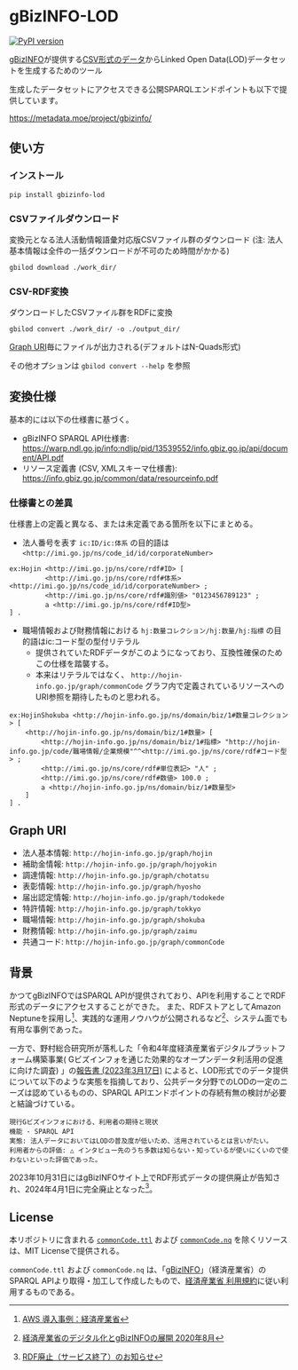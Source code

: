 # gBizINFO-LOD

[![PyPI version](https://badge.fury.io/py/gbizinfo-lod.svg)](https://badge.fury.io/py/gbizinfo-lod)

[gBizINFO](https://info.gbiz.go.jp/)が提供する[CSV形式のデータ](https://info.gbiz.go.jp/hojin/DownloadTop)からLinked Open Data(LOD)データセットを生成するためのツール

生成したデータセットにアクセスできる公開SPARQLエンドポイントも以下で提供しています。

<https://metadata.moe/project/gbizinfo/>

## 使い方

### インストール

```shell
pip install gbizinfo-lod
```

### CSVファイルダウンロード

変換元となる法人活動情報語彙対応版CSVファイル群のダウンロード
(注: 法人基本情報は全件の一括ダウンロードが不可のため時間がかかる)

```shell
gbilod download ./work_dir/
```

### CSV-RDF変換

ダウンロードしたCSVファイル群をRDFに変換

```shell
gbilod convert ./work_dir/ -o ./output_dir/
```

[Graph URI](#graph-uri)毎にファイルが出力される(デフォルトはN-Quads形式)

その他オプションは `gbilod convert --help` を参照

## 変換仕様

基本的には以下の仕様書に基づく。

- gBizINFO SPARQL API仕様書: https://warp.ndl.go.jp/info:ndljp/pid/13539552/info.gbiz.go.jp/api/document/API.pdf
- リソース定義書 (CSV, XMLスキーマ仕様書): https://info.gbiz.go.jp/common/data/resourceinfo.pdf

### 仕様書との差異

仕様書上の定義と異なる、または未定義である箇所を以下にまとめる。

- 法人番号を表す `ic:ID/ic:体系` の目的語は `<http://imi.go.jp/ns/code_id/id/corporateNumber>`

```turtle
ex:Hojin <http://imi.go.jp/ns/core/rdf#ID> [
         <http://imi.go.jp/ns/core/rdf#体系> <http://imi.go.jp/ns/code_id/id/corporateNumber> ;
         <http://imi.go.jp/ns/core/rdf#識別値> "0123456789123" ;
         a <http://imi.go.jp/ns/core/rdf#ID型>
] .
```

- 職場情報および財務情報における `hj:数量コレクション/hj:数量/hj:指標` の目的語はic:コード型の型付リテラル
  - 提供されていたRDFデータがこのようになっており、互換性確保のためこの仕様を踏襲する。 
  - 本来はリテラルではなく、 `http://hojin-info.go.jp/graph/commonCode` グラフ内で定義されているリソースへのURI参照を期待したものと思われる。

```turtle
ex:HojinShokuba <http://hojin-info.go.jp/ns/domain/biz/1#数量コレクション> [
    <http://hojin-info.go.jp/ns/domain/biz/1#数量> [
        <http://hojin-info.go.jp/ns/domain/biz/1#指標> "http://hojin-info.go.jp/code/職場情報/企業規模"^^<http://imi.go.jp/ns/core/rdf#コード型> ;
        <http://imi.go.jp/ns/core/rdf#単位表記> "人" ;
        <http://imi.go.jp/ns/core/rdf#数値> 100.0 ;
        a <http://hojin-info.go.jp/ns/domain/biz/1#数量型>
    ]
] .
```

## Graph URI

- 法人基本情報: `http://hojin-info.go.jp/graph/hojin`
- 補助金情報: `http://hojin-info.go.jp/graph/hojyokin`
- 調達情報: `http://hojin-info.go.jp/graph/chotatsu`
- 表彰情報: `http://hojin-info.go.jp/graph/hyosho`
- 届出認定情報: `http://hojin-info.go.jp/graph/todokede`
- 特許情報: `http://hojin-info.go.jp/graph/tokkyo`
- 職場情報: `http://hojin-info.go.jp/graph/shokuba`
- 財務情報: `http://hojin-info.go.jp/graph/zaimu`
- 共通コード: `http://hojin-info.go.jp/graph/commonCode`

## 背景

かつてgBizINFOではSPARQL APIが提供されており、APIを利用することでRDF形式のデータにアクセスすることができた。
また、RDFストアとしてAmazon Neptuneを採用し[^1]、実践的な運用ノウハウが公開されるなど[^2]、システム面でも有用な事例であった。

一方で、野村総合研究所が落札した「令和4年度経済産業省デジタルプラットフォーム構築事業(
Gビズインフォを通じた効果的なオープンデータ利活用の促進に向けた調査)
」の[報告書 (2023年3月17日)](https://www.meti.go.jp/meti_lib/report/2022FY/000235.pdf)
によると、LOD形式でのデータ提供について以下のような実態を指摘しており、公共データ分野でのLODの一定のニーズは認めているものの、SPARQL APIエンドポイントの存続有無の検討が必要と結論づけている。

```
現行Gビズインフォにおける、利用者の期待と現状
機能 - SPARQL API
実態: 法人データにおいてはLODの普及度が低いため、活用されているとは言いがたい。
利用者からの評価: △ インタビュー先のうち多数は知らない・知っているが使いにくいので使わないといった評価であった。
```

2023年10月31日にはgBizINFOサイト上でRDF形式データの提供廃止が告知され、2024年4月1日に完全廃止となった[^3]。

[^1]: [AWS 導入事例：経済産業省](https://aws.amazon.com/jp/solutions/case-studies/meti/)
[^2]: [経済産業省のデジタル化とgBizINFOの展開 2020年8⽉](https://pages.awscloud.com/rs/112-TZM-766/images/Session%204%20-%20gBizINFO.pdf)
[^3]: [RDF廃止（サービス終了）のお知らせ](https://info.gbiz.go.jp/html/RdfStop.html)

## License

本リポジトリに含まれる [`commonCode.ttl`](commonCode.ttl) および [`commonCode.nq`](commonCode.nq) を除くリソースは、MIT Licenseで提供される。

`commonCode.ttl` および `commonCode.nq` は、「[gBizINFO](https://info.gbiz.go.jp/)」（経済産業省）のSPARQL APIより取得・加工して作成したもので、[経済産業省 利用規約](https://www.meti.go.jp/main/rules.html)に従い利用するものである。
